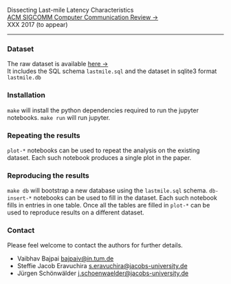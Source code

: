 Dissecting Last-mile Latency Characteristics  
[ACM SIGCOMM Computer Communication Review &rarr;](http://www.sigcomm.org/publications/computer-communication-review)  
XXX 2017 (to appear)  

---  

### Dataset

The raw dataset is available [here
&rarr;](http://cnds.eecs.jacobs-university.de/users/vbajpai/lm-ccr-2017/)  
It includes the SQL schema `lastmile.sql` and the dataset in sqlite3
format `lastmile.db`

### Installation

`make` will install the python dependencies required to run the jupyter
notebooks. `make run` will run jupyter.


### Repeating the results

`plot-*` notebooks can be used to repeat the analysis on the existing
dataset. Each such notebook produces a single plot in the paper.


### Reproducing the results

`make db` will bootstrap a new database using the `lastmile.sql` schema.
`db-insert-*` notebooks can be used to fill in the dataset. Each such
notebook fills in entries in one table. Once all the tables are filled
in `plot-*` can be used to reproduce results on a different dataset.


### Contact

Please feel welcome to contact the authors for further details.

- Vaibhav Bajpai <bajpaiv@in.tum.de>  
- Steffie Jacob Eravuchira <s.eravuchira@jacobs-university.de>  
- Jürgen Schönwälder <j.schoenwaelder@jacobs-university.de>  


